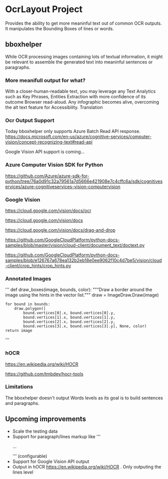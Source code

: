 # OcrLayout Project

Provides the ability to get more meaninful text out of common OCR outputs. It manipulates the Bounding Boxes of lines or words. 

## bboxhelper 

While OCR processing images containing lots of textual information, it might be relevant to assemble the generated text into meaninful sentences or paragraphs.

### More meanifull output for what? 

With a closer-human-readable text, you may leverage any Text Analytics such as Key Phrases, Entities Extraction with more confidence of its outcome
Browser read-aloud. Any infographic becomes alive, overcoming the alt text feature for Accessibility.
Translation 

### Ocr Output Support

Today bboxhelper only supports Azure Batch Read API response. 
https://docs.microsoft.com/en-us/azure/cognitive-services/computer-vision/concept-recognizing-text#read-api

Google Vision API support is coming...

### Azure Computer Vision SDK for Python 

https://github.com/Azure/azure-sdk-for-python/tree/76a0d91c32a79561a7d5666e421908e7c4cffc6a/sdk/cognitiveservices/azure-cognitiveservices-vision-computervision

### Google Vision

https://cloud.google.com/vision/docs/ocr

https://cloud.google.com/vision/docs

https://cloud.google.com/vision/docs/drag-and-drop


https://github.com/GoogleCloudPlatform/python-docs-samples/blob/master/vision/cloud-client/document_text/doctext.py

https://github.com/GoogleCloudPlatform/python-docs-samples/blob/e126767a678ea132b2eb18e0ee9062f10c4d7be5/vision/cloud-client/crop_hints/crop_hints.py

### Annotated Images

'''
def draw_boxes(image, bounds, color):
    """Draw a border around the image using the hints in the vector list."""
    draw = ImageDraw.Draw(image)

    for bound in bounds:
        draw.polygon([
            bound.vertices[0].x, bound.vertices[0].y,
            bound.vertices[1].x, bound.vertices[1].y,
            bound.vertices[2].x, bound.vertices[2].y,
            bound.vertices[3].x, bound.vertices[3].y], None, color)
    return image
'''

### hOCR 

https://en.wikipedia.org/wiki/HOCR

https://github.com/tmbdev/hocr-tools

### Limitations 

The bboxhelper doesn't output Words levels as its goal is to build sentences and paragraphs. 

## Upcoming improvements 

* Scale the testing data 
* Support for paragraph/lines markup like '''<p>...</p>''' (configurable)
* Support for Google Vision API output 
* Output in hOCR https://en.wikipedia.org/wiki/HOCR . Only outputing the lines level

